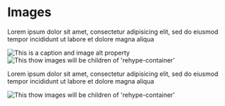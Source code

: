 # Images

Lorem ipsum dolor sit amet, consectetur adipisicing elit, sed do eiusmod tempor incididunt ut labore et dolore magna aliqua

![This is a caption and image alt property](https://img.id/dog.png)
![This thow images will be children of 'rehype-container'](https://img.id/cat.png)

Lorem ipsum dolor sit amet, consectetur adipisicing elit, sed do eiusmod tempor incididunt ut labore et dolore magna aliqua

![This thow images will be children of 'rehype-container'](https://img.id/cat.png)
